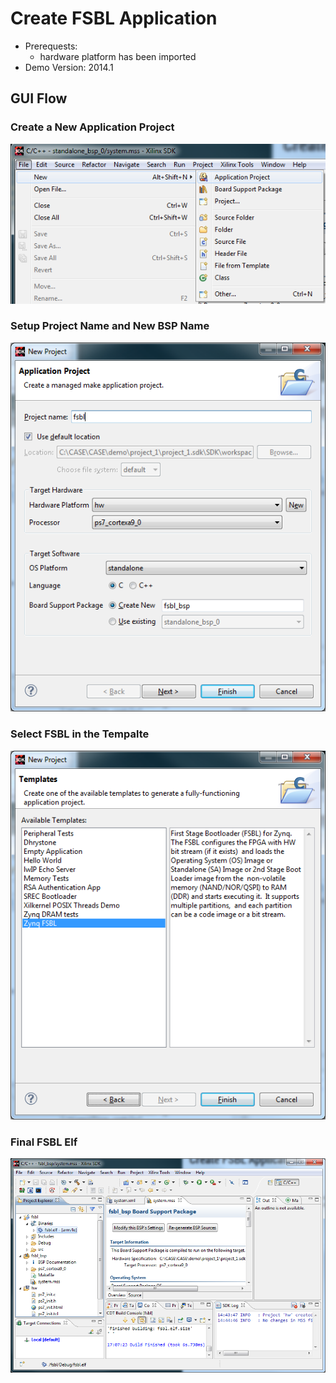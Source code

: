 # Create FSBL Application

- Prerequests:
  - hardware platform has been imported
- Demo Version: 2014.1

## GUI Flow
### Create a New Application Project
![](../images/SDK-FSBL-CreateApp.png)

### Setup Project Name and New BSP Name
![](../images/SDK-FSBL-ProjectNameNBSP.png)

### Select FSBL in the Tempalte
![](../images/SDK-FSBL-FSBLTemplate.png)

### Final FSBL Elf
![](../images/SDK-FSBL-Final.png)